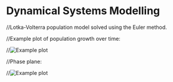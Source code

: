 Dynamical Systems Modelling
==============

//Lotka-Volterra population model solved using the Euler method. 

//Example plot of population growth over time:

//![Example plot](http://liannemeah.files.wordpress.com/2014/03/eg1.png)

//Phase plane:

//![Example plot](http://liannemeah.files.wordpress.com/2014/03/eg2.png)
